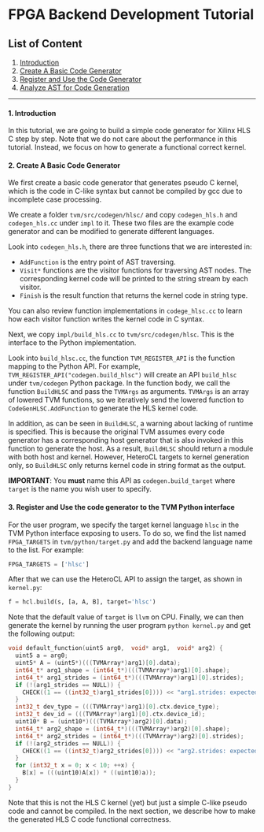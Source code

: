 FPGA Backend Development Tutorial
=================================

<a name="top">List of Content</a>
-------
1. [Introduction](#intro)
2. [Create A Basic Code Generator](#basic)
3. [Register and Use the Code Generator](#register)
4. [Analyze AST for Code Generation](#analys)
-------

<h4>
1. <a name="intro">Introduction</a>
</h4>

In this tutorial, we are going to build a simple code generator for Xilinx HLS C step by step.
Note that we do not care about the performance in this tutorial. Instead, we focus on how to generate
a functional correct kernel.

<h4>
2. <a name="basic">Create A Basic Code Generator</a>
</h4>

We first create a basic code generator that generates pseudo C kernel, which is the code in
C-like syntax but cannot be compiled by gcc due to incomplete case processing.

We create a folder `tvm/src/codegen/hlsc/` and copy `codegen_hls.h` and `codegen_hls.cc` under `impl` to it.
These two files are the example code generator and can be modified to generate different languages.

Look into `codegen_hls.h`, there are three functions that we are interested in:
* `AddFunction` is the entry point of AST traversing.
* `Visit*` functions are the visitor functions for traversing AST nodes. The corresponding kernel code
will be printed to the string stream by each visitor.
* `Finish` is the result function that returns the kernel code in string type.

You can also review function implementations in `codege_hlsc.cc` to learn how each visitor function
writes the kernel code in C syntax.

Next, we copy `impl/build_hls.cc` to `tvm/src/codegen/hlsc`. This is the interface to the Python implementation.

Look into `build_hlsc.cc`, the function `TVM_REGISTER_API` is the function mapping to the Python API.
For example, `TVM_REGISTER_API("codegen.build_hlsc")` will create an API `build_hlsc` under `tvm/codegen` Python package.
In the function body, we call the function `BuildHLSC` and pass the `TVMArgs` as arguments. `TVMArgs` is an array of lowered
TVM functions, so we iteratively send the lowered function to `CodeGenHLSC.AddFunction` to generate the HLS kernel code.

In addition, as can be seen in `BuildHLSC`, a warning about lacking of runtime is specified. This is because the original TVM
assumes every code generator has a corresponding host generator that is also invoked in this function to generate the host.
As a result, `BuildHLSC` should return a module with both host and kernel. However, HeteroCL targets to kernel generation only,
so `BuildHLSC` only returns kernel code in string format as the output.

**IMPORTANT**: You **must** name this API as `codegen.build_target` where
`target` is the name you wish user to specify.

<h4>
3. <a name="register">Register and Use the code generator to the TVM Python interface</a>
</h4>

For the user program, we specify the target kernel language `hlsc` in the TVM Python interface exposing to users.
To do so, we find the list named `FPGA_TARGETS` in `tvm/python/target.py` and add the backend
language name to the list. For example:

```python
FPGA_TARGETS = ['hlsc']
```

After that we can use the HeteroCL API to assign the target, as shown in `kernel.py`:

```python
f = hcl.build(s, [a, A, B], target='hlsc')
```

Note that the default value of `target` is `llvm` on CPU.
Finally, we can then generate the kernel by running the user program `python kernel.py` and get the following output:

```c
void default_function(uint5 arg0,  void* arg1,  void* arg2) {
  uint5 a = arg0;
  uint5* A = (uint5*)(((TVMArray*)arg1)[0].data);
  int64_t* arg1_shape = (int64_t*)(((TVMArray*)arg1)[0].shape);
  int64_t* arg1_strides = (int64_t*)(((TVMArray*)arg1)[0].strides);
  if (!(arg1_strides == NULL)) {
    CHECK((1 == ((int32_t)arg1_strides[0]))) << "arg1.strides: expected to be compact array";
  }
  int32_t dev_type = (((TVMArray*)arg1)[0].ctx.device_type);
  int32_t dev_id = (((TVMArray*)arg1)[0].ctx.device_id);
  uint10* B = (uint10*)(((TVMArray*)arg2)[0].data);
  int64_t* arg2_shape = (int64_t*)(((TVMArray*)arg2)[0].shape);
  int64_t* arg2_strides = (int64_t*)(((TVMArray*)arg2)[0].strides);
  if (!(arg2_strides == NULL)) {
    CHECK((1 == ((int32_t)arg2_strides[0]))) << "arg2.strides: expected to be compact array";
  }
  for (int32_t x = 0; x < 10; ++x) {
    B[x] = (((uint10)A[x]) * ((uint10)a));
  }
}
```

Note that this is not the HLS C kernel (yet) but just a simple C-like pseudo code and cannot be compiled. In the next section,
we describe how to make the generated HLS C code functional correctness.

